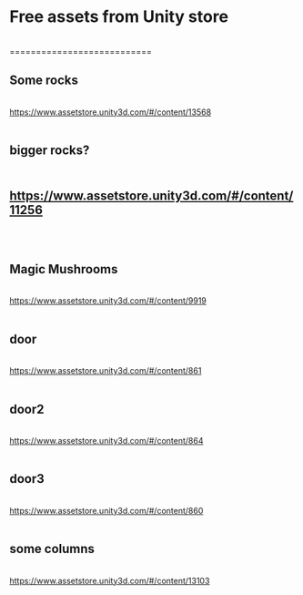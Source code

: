 <h1>Free assets from Unity store</h1><br/>
===========================<br/>
<h2>Some rocks</h2><br/>
<a href="
https://www.assetstore.unity3d.com/#/content/13568">
https://www.assetstore.unity3d.com/#/content/13568</a>
<br/>
<br/>
<h2>bigger rocks?<h2><br>
<a href="https://www.assetstore.unity3d.com/#/content/11256">https://www.assetstore.unity3d.com/#/content/11256</a><br/>
<br/><br/>

<h2>Magic Mushrooms</h2><br/>
<a href="https://www.assetstore.unity3d.com/#/content/9919">https://www.assetstore.unity3d.com/#/content/9919</a>
<br/><br/>

<h2>door</h2><br/>
<a href="https://www.assetstore.unity3d.com/#/content/861">https://www.assetstore.unity3d.com/#/content/861</a>
<br/><br/>

<h2>door2</h2><br/>
<a href="https://www.assetstore.unity3d.com/#/content/864">https://www.assetstore.unity3d.com/#/content/864</a>
<br/><br/>

<h2>door3</h2><br/>
<a href="https://www.assetstore.unity3d.com/#/content/860">https://www.assetstore.unity3d.com/#/content/860</a>
<br/><br/>

<h2>some columns</h2><br/>
<a href="https://www.assetstore.unity3d.com/#/content/13103">https://www.assetstore.unity3d.com/#/content/13103</a>
<br/><br/>


